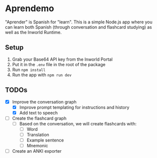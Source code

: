 # Aprendemo

"Aprender" is Spanish for "learn". This is a simple Node.js app where you can learn both Spanish (through conversation and flashcard studying) as well as the Inworld Runtime.

## Setup

1. Grab your Base64 API key from the Inworld Portal
2. Put it in the `.env` file in the root of the package
3. Run `npm install`
4. Run the app with `npm run dev`

## TODOs

- [x] Improve the conversation graph
    - [x] Improve prompt templating for instructions and history
    - [x] Add text to speech
- [ ] Create the flashcard graph
    - [ ] Based on the conversation, we will create flashcards with:
        - [ ] Word
        - [ ] Translation
        - [ ] Example sentence
        - [ ] Mnemonic
- [ ] Create an ANKI exporter
